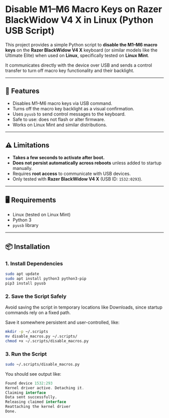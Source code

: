 # Disable M1–M6 Macro Keys on Razer BlackWidow V4 X in Linux (Python USB Script)

This project provides a simple Python script to **disable the M1–M6 macro keys** on the **Razer BlackWidow V4 X** keyboard (or similar models like the Ultimate Elite) when used on **Linux**, specifically tested on **Linux Mint**.

It communicates directly with the device over USB and sends a control transfer to turn off macro key functionality and their backlight.

---

## 🔧 Features

- Disables M1–M6 macro keys via USB command.
- Turns off the macro key backlight as a visual confirmation.
- Uses `pyusb` to send control messages to the keyboard.
- Safe to use: does not flash or alter firmware.
- Works on Linux Mint and similar distributions.

---

## ⚠️ Limitations

- **Takes a few seconds to activate after boot.**
- **Does not persist automatically across reboots** unless added to startup manually.
- Requires **root access** to communicate with USB devices.
- Only tested with **Razer BlackWidow V4 X** (USB ID: `1532:0293`).

---

## 🖥 Requirements

- Linux (tested on Linux Mint)
- Python 3
- `pyusb` library

---

## 📦 Installation

### 1. Install Dependencies

```bash
sudo apt update
sudo apt install python3 python3-pip
pip3 install pyusb
```

### 2. Save the Script Safely
Avoid saving the script in temporary locations like Downloads, since startup commands rely on a fixed path.

Save it somewhere persistent and user-controlled, like:
```bash
mkdir -p ~/.scripts
mv disable_macros.py ~/.scripts/
chmod +x ~/.scripts/disable_macros.py
```

### 3. Run the Script 
```bash
sudo ~/.scripts/disable_macros.py
```

You should see output like:
```kotlin
Found device 1532:293
Kernel driver active. Detaching it.
Claiming interface
Data sent successfully.
Releasing claimed interface
Reattaching the kernel driver
Done.
```

